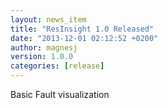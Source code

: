 ```yaml
---
layout: news_item
title: "ResInsight 1.0 Released"
date: "2013-12-01 02:12:52 +0200"
author: magnesj
version: 1.0.0
categories: [release]
---
```


Basic Fault visualization


